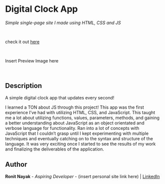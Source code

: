 # Digital Clock App
_Simple single-page site I made using HTML, CSS and JS_

<br>

check it out [here](https://ronitnayak.github.io/Clock-App/)

<br>

Insert Preview Image here

<br>

## Description

A simple digital clock app that updates every second!

I learned a TON about JS through this project! This app was the first experience I’ve had with utilizing HTML, CSS, and JavaScript. This taught me a lot about utilizing functions, values, parameters, methods, and gaining a better understanding about JavaScript as an object orientated and verbose language for functionality. Ran into a lot of concepts with JavaScript that I couldn’t grasp until I kept experimenting with multiple techniques and eventually catching on to the syntax and structure of the language. It was very exciting once I started to see the results of my work and finalizing the deliverables of the application.

## Author

**Ronit Nayak** - _Aspiring Developer_ - (insert personal site link here) | [LinkedIn](https://www.linkedin.com/in/ronitnayak1/)
